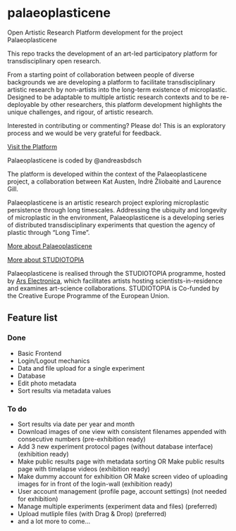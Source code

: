 # palaeoplasticene

Open Artistic Research Platform development for the  project Palaeoplasticene

This repo tracks the development of an art-led participatory platform for transdisciplinary open research. 

From a starting point of collaboration between people of diverse backgrounds we are developing a platform to facilitate transdisciplinary artistic research by non-artists into the long-term existence of microplastic. Designed to be adaptable to multiple artistic research contexts and to be re-deployable by other researchers, this platform development highlights the unique challenges, and rigour, of artistic research.

Interested in contributing or commenting? Please do! This is an exploratory process and we would be very grateful for feedback.

[Visit the Platform](https://palaeoplasticene.katausten.com)

Palaeoplasticene is coded by @andreasbdsch

The platform is developed within the context of the Palaeoplasticene project, a collaboration between Kat Austen, Indrė Žliobaitė and Laurence Gill. 

Palaeoplasticene is an artistic research project exploring microplastic persistence through long timescales. Addressing the ubiquity and longevity of microplastic in the environment, Palaeoplasticene is a developing series of distributed transdisciplinary experiments that question the agency of plastic through “Long Time”. 

[More about Palaeoplasticene](https://www.katausten.com/portfolio/studiotopia/ "Palaeoplasticene on Kat Austen's Webpage")

[More about STUDIOTOPIA](https://www.studiotopia.eu "Studiotopia Website")

Palaeoplasticene is realised through the STUDIOTOPIA programme, hosted by [Ars Electronica](https://ars.electronica.art/digitalhumanism/en/studiotopia/), which facilitates artists hosting scientists-in-residence and examines art-science collaborations. STUDIOTOPIA is Co-funded by the Creative Europe Programme of the European Union. 

## Feature list

### Done

- Basic Frontend
- Login/Logout mechanics
- Data and file upload for a single experiment
- Database
- Edit photo metadata
- Sort results via metadata values

### To do

- Sort results via date per year and month
- Download images of one view with consistent filenames appended with consecutive numbers (pre-exhibition ready)
- Add 3 new experiment protocol pages (without database interface) (exhibition ready) 
- Make public results page with metadata sorting OR Make public results page with timelapse videos (exhibition ready) 
- Make dummy account for exhibition OR Make screen video of uploading images for in front of the login-wall (exhibition ready) 
- User account management (profile page, account settings) (not needed for exhibition)
- Manage multiple experiments (experiment data and files) (preferred)
- Upload mutliple files (with Drag & Drop) (preferred)
- and a lot more to come...
